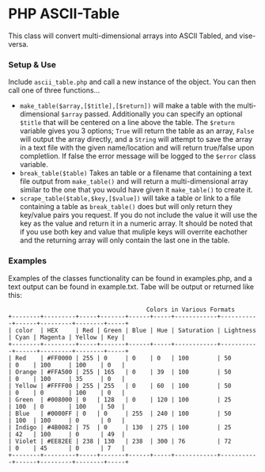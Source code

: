 # PHP ASCII-Table

This class will convert multi-dimensional arrays into ASCII Tabled, and vise-versa.

### Setup & Use
Include `ascii_table.php` and call a new instance of the object. You can then call one of three functions...

- `make_table($array,[$title],[$return])` will make a table with the multi-dimensional `$array` passed. Additionally you can specify an optional `$title` that will be centered on a line above the table. The `$return` variable gives you 3 options; `True` will return the table as an array, `False` will output the array directly, and a `String` will attempt to save the array in a text file with the given name/location and will return true/false upon completlion. If false the error message will be logged to the `$error` class variable.
- `break_table($table)` Takes an table or a filename that containing a text file output from `make_table()` and will return a multi-dimensional array similar to the one that you would have given it `make_table()` to create it.
- `scrape_table($table,$key,[$value])` will take a table or link to a file containing a table as `break_table()` does but will only return they key/value pairs you request. If you do not include the value it will use the key as the value and return it in a numeric array. It should be noted that if you use both key and value that muliple keys will overrite eachother and the returning array will only contain the last one in the table.


### Examples
Examples of the classes functionality can be found in examples.php, and a text output can be found in example.txt. Tabe will be output or returned like this:

	                                       Colors in Various Formats
	+--------+---------+-----+-------+------+-----+------------+-----------+------+---------+--------+-----+
	| color  | HEX     | Red | Green | Blue | Hue | Saturation | Lightness | Cyan | Magenta | Yellow | Key |
	+--------+---------+-----+-------+------+-----+------------+-----------+------+---------+--------+-----+
	| Red    | #FF0000 | 255 | 0     | 0    | 0   | 100        | 50        | 0    | 100     | 100    | 0   |
	| Orange | #FFA500 | 255 | 165   | 0    | 39  | 100        | 50        | 0    | 100     | 35     | 0   |
	| Yellow | #FFFF00 | 255 | 255   | 0    | 60  | 100        | 50        | 0    | 0       | 100    | 0   |
	| Green  | #008000 | 0   | 128   | 0    | 120 | 100        | 25        | 100  | 0       | 100    | 50  |
	| Blue   | #0000FF | 0   | 0     | 255  | 240 | 100        | 50        | 100  | 100     | 0      | 0   |
	| Indigo | #4B0082 | 75  | 0     | 130  | 275 | 100        | 25        | 42   | 100     | 0      | 49  |
	| Violet | #EE82EE | 238 | 130   | 238  | 300 | 76         | 72        | 0    | 45      | 0      | 7   |
	+--------+---------+-----+-------+------+-----+------------+-----------+------+---------+--------+-----+
